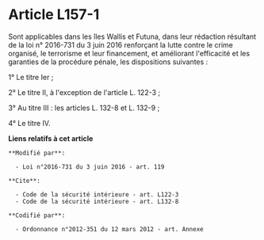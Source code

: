 # Article L157-1

Sont applicables dans les îles Wallis et Futuna, dans leur rédaction résultant de la loi n° 2016-731 du 3 juin 2016
renforçant la lutte contre le crime organisé, le terrorisme et leur financement, et améliorant l'efficacité et les garanties
de la procédure pénale, les dispositions suivantes : 

1° Le titre Ier ; 

2° Le titre II, à l'exception de l'article L. 122-3 ; 

3° Au titre III : les articles L. 132-8 et L. 132-9 ; 

4° Le titre IV.

**Liens relatifs à cet article**

	**Modifié par**:

	  - Loi n°2016-731 du 3 juin 2016 - art. 119

	**Cite**:

	  - Code de la sécurité intérieure - art. L122-3
	  - Code de la sécurité intérieure - art. L132-8

	**Codifié par**:

	  - Ordonnance n°2012-351 du 12 mars 2012 - art. Annexe

